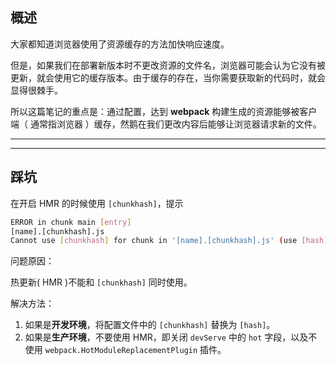 ## 概述

大家都知道浏览器使用了资源缓存的方法加快响应速度。

但是，如果我们在部署新版本时不更改资源的文件名，浏览器可能会认为它没有被更新，就会使用它的缓存版本。由于缓存的存在，当你需要获取新的代码时，就会显得很棘手。

所以这篇笔记的重点是：通过配置，达到 **webpack** 构建生成的资源能够被客户端（ 通常指浏览器 ）缓存，然鹅在我们更改内容后能够让浏览器请求新的文件。

---



---

## 踩坑

在开启 HMR 的时候使用 `[chunkhash]`，提示

```bash
ERROR in chunk main [entry]
[name].[chunkhash].js
Cannot use [chunkhash] for chunk in '[name].[chunkhash].js' (use [hash] instead)
```

问题原因：

热更新( HMR )不能和 `[chunkhash]` 同时使用。

解决方法：

1. 如果是**开发环境**，将配置文件中的 `[chunkhash]` 替换为 `[hash]`。
2. 如果是**生产环境**，不要使用 HMR，即关闭 `devServe` 中的 `hot` 字段，以及不使用 `webpack.HotModuleReplacementPlugin` 插件。